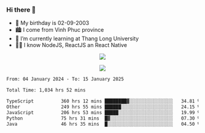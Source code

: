 ### Hi there 👋
- 🎂 My birthday is 02-09-2003
- 🏙️ I come from Vinh Phuc province
- 🌱 I’m currently learning at Thang Long University
- 🧑‍💻 I know NodeJS, ReactJS an React Native
<p align="center"><img src="https://github-readme-stats.vercel.app/api?username=tmquang0209&show_icons=true&theme=gradient"></p>
<p align="center"><img src="https://github-readme-stats.vercel.app/api/top-langs/?username=tmquang0209&hide=scss,css&langs_count=10"></p>
<!--START_SECTION:waka-->

```txt
From: 04 January 2024 - To: 15 January 2025

Total Time: 1,034 hrs 52 mins

TypeScript          360 hrs 12 mins ████████▓░░░░░░░░░░░░░░░░   34.81 %
Other               249 hrs 55 mins ██████░░░░░░░░░░░░░░░░░░░   24.15 %
JavaScript          206 hrs 53 mins █████░░░░░░░░░░░░░░░░░░░░   19.99 %
Python              75 hrs 31 mins  █▓░░░░░░░░░░░░░░░░░░░░░░░   07.30 %
Java                46 hrs 35 mins  █░░░░░░░░░░░░░░░░░░░░░░░░   04.50 %
```

<!--END_SECTION:waka-->
